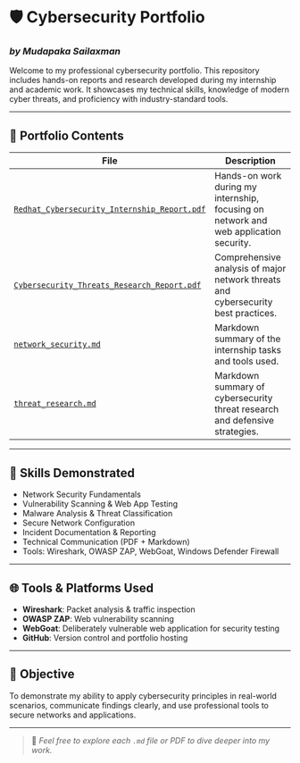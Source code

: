# 🛡️ Cybersecurity Portfolio  
### _by Mudapaka Sailaxman_

Welcome to my professional cybersecurity portfolio. This repository includes hands-on reports and research developed during my internship and academic work. It showcases my technical skills, knowledge of modern cyber threats, and proficiency with industry-standard tools.

---

## 📁 Portfolio Contents

| File | Description |
|------|-------------|
| [`Redhat_Cybersecurity_Internship_Report.pdf`](./Redhat_Cybersecurity_Internship_Report.pdf) | Hands-on work during my internship, focusing on network and web application security. |
| [`Cybersecurity_Threats_Research_Report.pdf`](./Cybersecurity_Threats_Research_Report.pdf) | Comprehensive analysis of major network threats and cybersecurity best practices. |
| [`network_security.md`](./network_security.md) | Markdown summary of the internship tasks and tools used. |
| [`threat_research.md`](./threat_research.md) | Markdown summary of cybersecurity threat research and defensive strategies. |

---

## 🧠 Skills Demonstrated

- Network Security Fundamentals
- Vulnerability Scanning & Web App Testing
- Malware Analysis & Threat Classification
- Secure Network Configuration
- Incident Documentation & Reporting
- Technical Communication (PDF + Markdown)
- Tools: Wireshark, OWASP ZAP, WebGoat, Windows Defender Firewall

---

## 🌐 Tools & Platforms Used

- **Wireshark**: Packet analysis & traffic inspection  
- **OWASP ZAP**: Web vulnerability scanning  
- **WebGoat**: Deliberately vulnerable web application for security testing  
- **GitHub**: Version control and portfolio hosting

---

## 🎯 Objective

To demonstrate my ability to apply cybersecurity principles in real-world scenarios, communicate findings clearly, and use professional tools to secure networks and applications.

---

> 📝 _Feel free to explore each `.md` file or PDF to dive deeper into my work._
